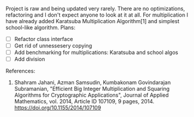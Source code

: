Project is raw and being updated very rarely.
There are no optimizations, refactoring and I don't expect anyone to look at it at all.
For multiplication I have already added Karatsuba Multiplication Algorithm[1] and simplest school-like algorithm.
Plans:
- [ ] Refactor class interface
- [ ] Get rid of unnessesery copying
- [ ] Add benchmarking for multiplications: Karatsuba and school algos
- [ ] Add division

References:
1. Shahram Jahani, Azman Samsudin, Kumbakonam Govindarajan Subramanian, "Efficient Big Integer Multiplication and Squaring Algorithms for Cryptographic Applications", Journal of Applied Mathematics, vol. 2014, Article ID 107109, 9 pages, 2014. https://doi.org/10.1155/2014/107109
